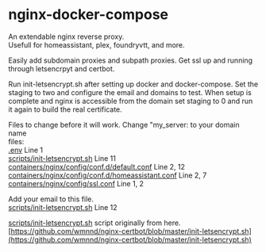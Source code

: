 # nginx-docker-compose
An extendable nginx reverse proxy.  
Usefull for homeassistant, plex, foundryvtt, and more.

Easily add subdomain proxies and subpath proxies. Get ssl up and running through letsencrpyt and certbot.

Run init-letsencrypt.sh after setting up docker and docker-compose. Set the staging to two and configure the email and domains to test. When setup is complete and nginx is accessible from the domain set staging to 0 and run it again to build the real certificate.
  
Files to change before it will work. Change "my_server: to your domain name  
files:  
[.env](.env) Line 1  
[scripts/init-letsencrypt.sh](scripts/init-letsencrypt.sh) Line 11  
[containers/nginx/config/conf.d/default.conf](containers/nginx/config/conf.d/default.conf) Line 2, 12  
[containers/nginx/config/conf.d/homeassistant.conf](containers/nginx/config/conf.d/foundry.conf) Line 2, 7  
[containers/nginx/config/ssl.conf](containers/nginx/config/ssl.conf) Line 1, 2  
  
  
Add your email to this file.  
[scripts/init-letsencrypt.sh](scripts/init-letsencrypt.sh) Line 12  
  
[scripts/init-letsencrypt.sh](scripts/init-letsencrypt.sh) script originally from here.  
[https://github.com/wmnnd/nginx-certbot/blob/master/init-letsencrypt.sh](https://github.com/wmnnd/nginx-certbot/blob/master/init-letsencrypt.sh)